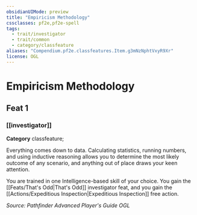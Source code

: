 ```yaml
---
obsidianUIMode: preview
title: "Empiricism Methodology"
cssclasses: pf2e,pf2e-spell
tags:
  - trait/investigator
  - trait/common
  - category/classfeature
aliases: "Compendium.pf2e.classfeatures.Item.g3mNzNphtVxyR9Xr"
license: OGL
---
```

# Empiricism Methodology
## Feat 1
### [[investigator]]

**Category** classfeature; 




Everything comes down to data. Calculating statistics, running numbers, and using inductive reasoning allows you to determine the most likely outcome of any scenario, and anything out of place draws your keen attention.

You are trained in one Intelligence-based skill of your choice. You gain the [[Feats/That's Odd|That's Odd]] investigator feat, and you gain the [[Actions/Expeditious Inspection|Expeditious Inspection]] free action.

*Source: Pathfinder Advanced Player's Guide*
*OGL*